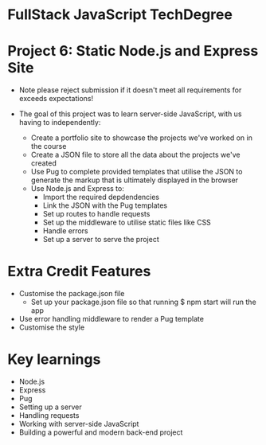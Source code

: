 # FullStack JavaScript TechDegree
# Project 6: Static Node.js and Express Site 

* Note please reject submission if it doesn't meet all requirements for exceeds expectations!

* The goal of this project was to learn server-side JavaScript, with us having to independently:
    * Create a portfolio site to showcase the projects we've worked on in the course
    * Create a JSON file to store all the data about the projects we've created
    * Use Pug to complete provided templates that utilise the JSON to generate the markup that is ultimately displayed in the browser
    * Use Node.js and Express to:
        * Import the required depdendencies
        * Link the JSON with the Pug templates
        * Set up routes to handle requests
        * Set up the middleware to utilise static files like CSS
        * Handle errors
        * Set up a server to serve the project



# Extra Credit Features
* Customise the package.json file
    * Set up your package.json file so that running $ npm start will run the app
* Use error handling middleware to render a Pug template
* Customise the style



# Key learnings
* Node.js
* Express
* Pug
* Setting up a server
* Handling requests
* Working with server-side JavaScript
* Building a powerful and modern back-end project


